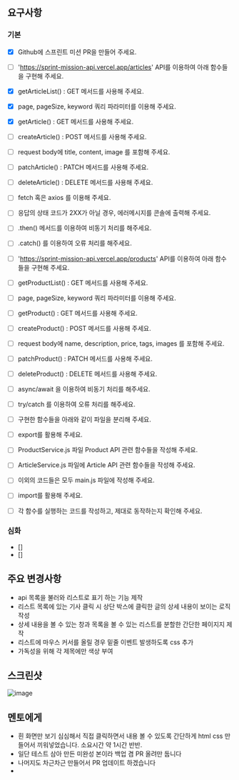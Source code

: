 ## 요구사항

### 기본

- [x]  Github에 스프린트 미션 PR을 만들어 주세요.
- [ ]  'https://sprint-mission-api.vercel.app/articles' API를 이용하여 아래 함수들을 구현해 주세요.

- [x] getArticleList() : GET 메서드를 사용해 주세요.
- [x] page, pageSize, keyword 쿼리 파라미터를 이용해 주세요.
- [x] getArticle() : GET 메서드를 사용해 주세요.

- [ ] createArticle() : POST 메서드를 사용해 주세요.
- [ ] request body에 title, content, image 를 포함해 주세요.
- [ ] patchArticle() : PATCH 메서드를 사용해 주세요.
- [ ] deleteArticle() : DELETE 메서드를 사용해 주세요.
- [ ]  fetch 혹은 axios 를 이용해 주세요.
- [ ] 응답의 상태 코드가 2XX가 아닐 경우, 에러메시지를 콘솔에 출력해 주세요.
- [ ]  .then() 메서드를 이용하여 비동기 처리를 해주세요.
- [ ]  .catch() 를 이용하여 오류 처리를 해주세요.
- [ ]  'https://sprint-mission-api.vercel.app/products' API를 이용하여 아래 함수들을 구현해 주세요.

- [ ] getProductList() : GET 메서드를 사용해 주세요.
- [ ] page, pageSize, keyword 쿼리 파라미터를 이용해 주세요.
- [ ] getProduct() : GET 메서드를 사용해 주세요.
- [ ] createProduct() : POST 메서드를 사용해 주세요.
- [ ] request body에 name, description, price, tags, images 를 포함해 주세요.
- [ ] patchProduct() : PATCH 메서드를 사용해 주세요.
- [ ] deleteProduct() : DELETE 메서드를 사용해 주세요.
- [ ]  async/await 을 이용하여 비동기 처리를 해주세요.
- [ ]  try/catch 를 이용하여 오류 처리를 해주세요.
- [ ]  구현한 함수들을 아래와 같이 파일을 분리해 주세요.

- [ ] export를 활용해 주세요.
- [ ] ProductService.js 파일 Product API 관련 함수들을 작성해 주세요.
- [ ] ArticleService.js 파일에 Article API 관련 함수들을 작성해 주세요.

- [ ]  이외의 코드들은 모두 main.js 파일에 작성해 주세요.
- [ ] import를 활용해 주세요.
- [ ] 각 함수를 실행하는 코드를 작성하고, 제대로 동작하는지 확인해 주세요.


### 심화

- []
- []

## 주요 변경사항

- api 목록을 불러와 리스트로 표기 하는 기능 제작
- 리스트 목록에 있는 기사 클릭 시 상단 박스에 클릭한 글의 상세 내용이 보이는 로직 작성 
- 상세 내용을 볼 수 있는 창과 목록을 볼 수 있는 리스트를 분할한 간단한 페이지지 제작 
- 리스트에 마우스 커서를 올릴 경우 밑줄 이벤트 발생하도록 css 추가 
- 가독성을 위해 각 제목에만 색상 부여 

## 스크린샷

![image](이미지url)


## 멘토에게
- 흰 화면만 보기 심심해서 직접 클릭하면서 내용 볼 수 있도록 간단하게 html css 만들어서 끼워넣었습니다. 소요시간 약 1시간 반반. 
- 일단 테스트 삼아 만든 미완성 본이라 백업 겸 PR 올려만 둡니다 
- 나머지도 차근차근 만들어서 PR 업데이트 하겠습니다 
- 


